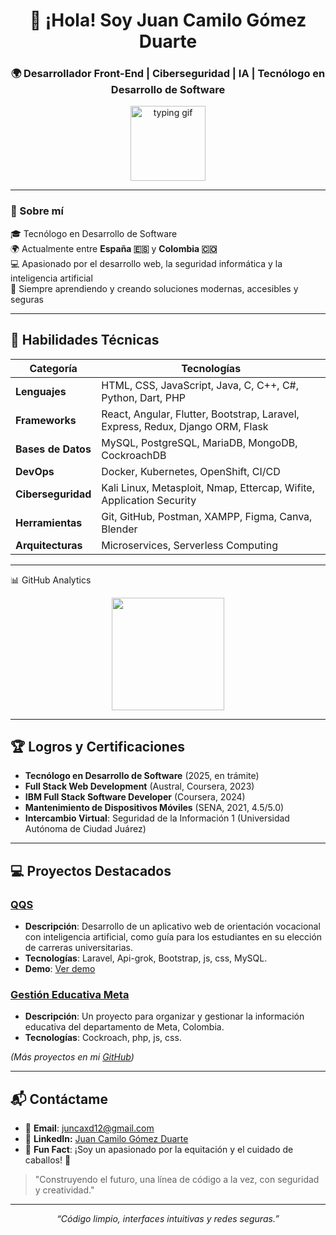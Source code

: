 <h1 align="center">👋 ¡Hola! Soy Juan Camilo Gómez Duarte</h1>
<h3 align="center">🌍 Desarrollador Front-End | Ciberseguridad | IA | Tecnólogo en Desarrollo de Software</h3>

<p align="center">
  <img src="https://media.giphy.com/media/QssGEmpkyEOhBCb7e1/giphy.gif" width="120" alt="typing gif" />
</p>

---

### 🧠 Sobre mí

🎓 Tecnólogo en Desarrollo de Software  
🌍 Actualmente entre **España 🇪🇸** y **Colombia 🇨🇴**  
💻 Apasionado por el desarrollo web, la seguridad informática y la inteligencia artificial  
🚀 Siempre aprendiendo y creando soluciones modernas, accesibles y seguras

---

## 🚀 **Habilidades Técnicas**

| **Categoría**          | **Tecnologías**                                                                 |
|------------------------|---------------------------------------------------------------------------------|
| **Lenguajes**          | HTML, CSS, JavaScript, Java, C, C++, C#, Python, Dart, PHP                      |
| **Frameworks**         | React, Angular, Flutter, Bootstrap, Laravel, Express, Redux, Django ORM, Flask  |
| **Bases de Datos**     | MySQL, PostgreSQL, MariaDB, MongoDB, CockroachDB                                |
| **DevOps**             | Docker, Kubernetes, OpenShift, CI/CD                                           |
| **Ciberseguridad**     | Kali Linux, Metasploit, Nmap, Ettercap, Wifite, Application Security           |
| **Herramientas**       | Git, GitHub, Postman, XAMPP, Figma, Canva, Blender                             |
| **Arquitecturas**      | Microservices, Serverless Computing                                            |

---

📊 GitHub Analytics
<div align="center"> <img height="180em" src="https://github-readme-stats.vercel.app/api/top-langs/?username=Emilianoking&layout=compact&langs_count=8&theme=radical&hide_border=true&bg_color=0D1117&title_color=00D4AA&text_color=FFFFFF"/> </div>


---

## 🏆 **Logros y Certificaciones**

- **Tecnólogo en Desarrollo de Software** (2025, en trámite)
- **Full Stack Web Development** (Austral, Coursera, 2023)
- **IBM Full Stack Software Developer** (Coursera, 2024)
- **Mantenimiento de Dispositivos Móviles** (SENA, 2021, 4.5/5.0)
- **Intercambio Virtual**: Seguridad de la Información 1 (Universidad Autónoma de Ciudad Juárez)

---
## 💻 **Proyectos Destacados**

### **[QQS](https://github.com/Emilianoking/QQS)**
- **Descripción**: Desarrollo de un aplicativo web de orientación vocacional con inteligencia artificial, como guía para los estudiantes en su elección de carreras universitarias.
- **Tecnologías**: Laravel, Api-grok, Bootstrap, js, css, MySQL.
- **Demo**: [Ver demo](https://github.com/Emilianoking/QQS)

### **[Gestión Educativa Meta](https://github.com/Emilianoking/Meta-educacion)**
- **Descripción**: Un proyecto para organizar y gestionar la información educativa del departamento de Meta, Colombia.
- **Tecnologías**: Cockroach, php, js, css.

*(Más proyectos en mi [GitHub](https://github.com/Emilianoking?tab=repositories))*

---

## 📬 **Contáctame**

- 📧 **Email**: juncaxd12@gmail.com
- 💼 **LinkedIn:** [Juan Camilo Gómez Duarte](https://www.linkedin.com/in/juan-camilo-gómez-duarte-62b5b2325)
- 🐎 **Fun Fact**: ¡Soy un apasionado por la equitación y el cuidado de caballos! 🐴

> "Construyendo el futuro, una línea de código a la vez, con seguridad y creatividad."
---

<p align="center"><i>“Código limpio, interfaces intuitivas y redes seguras.”</i></p>
